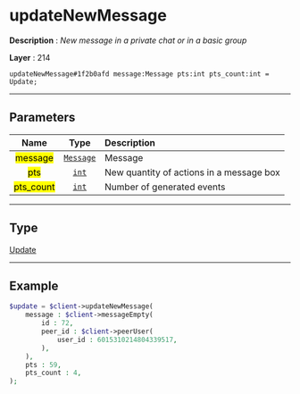 # updateNewMessage

**Description** : *New message in a private chat or in a basic group*

**Layer** : 214

```tl
updateNewMessage#1f2b0afd message:Message pts:int pts_count:int = Update;
```

---

## Parameters

| Name | Type | Description |
| :---: | :---: | :--- |
| <mark>message</mark> | [`Message`](type/Message) | Message |
| <mark>pts</mark> | [`int`](type/int) | New quantity of actions in a message box |
| <mark>pts_count</mark> | [`int`](type/int) | Number of generated events |

---

## Type

[Update](type/Update)

---

## Example

```php
$update = $client->updateNewMessage(
	message : $client->messageEmpty(
		id : 72,
		peer_id : $client->peerUser(
			user_id : 6015310214804339517,
		),
	),
	pts : 59,
	pts_count : 4,
);
```